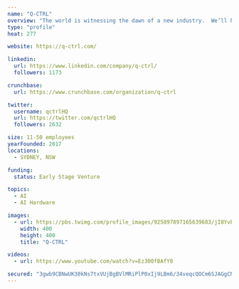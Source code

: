 ```yaml
---
name: "Q-CTRL"
overview: "The world is witnessing the dawn of a new industry.  We’ll help you take control of your quantum future."
type: "profile"
heat: 277

website: https://q-ctrl.com/

linkedin:
  url: https://www.linkedin.com/company/q-ctrl/
  followers: 1173

crunchbase:
  url: https://www.crunchbase.com/organization/q-ctrl

twitter:
  username: qctrlHQ
  url: https://twitter.com/qctrlHQ
  followers: 2632

size: 11-50 employees
yearFounded: 2017
locations:
  - SYDNEY, NSW

funding:
  status: Early Stage Venture

topics:
  - AI
  - AI Hardware

images:
  - url: https://pbs.twimg.com/profile_images/925897897165639683/jI8YvBfC_400x400.jpg
    width: 400
    height: 400
    title: "Q-CTRL"

videos:
  - url: https://www.youtube.com/watch?v=Ez300fBAfY8

secured: "3gwb9CBNwUK30kNs7txVUjBgBVlMRiPlP0xIj9LBm6/34veqcQOCm6SJAGgCNdwz6WJWLi+03AYz07Q97tOya6j+ZkUNtUHHICCofOJn4gwnipknVZ+ZOrWMbTdSl8vFHLtgoDuo9SI/JThkqJnOSQAmFaRSZoJ0cJObjjODZNa9/+d8nmMdichXaJFo/lVyGchBH3snMXJMMTQOjkpSGiZ5wmx0k8JEHIQltpGkIFRicNlVIAcrJxmZlOTA2Gzp6FNopNBtbXMjUUVj6xOspRdA9V81JcNhQoa7CWWzTgJGiYcMWuZ7s61i34HwHjPB;d4Aif1ihY9NYk+oJ+b1pxg=="
---
```


